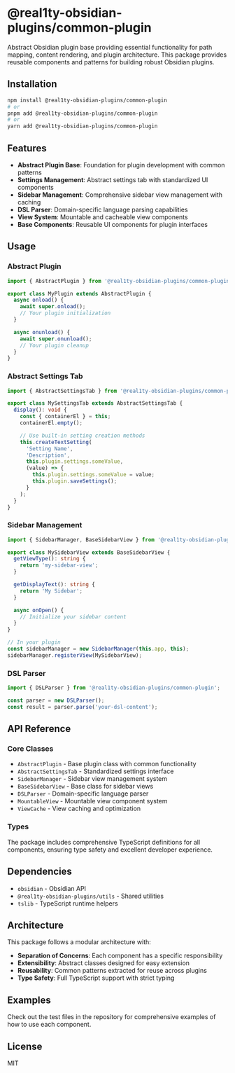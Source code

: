 # @real1ty-obsidian-plugins/common-plugin

Abstract Obsidian plugin base providing essential functionality for path mapping, content rendering, and plugin architecture. This package provides reusable components and patterns for building robust Obsidian plugins.

## Installation

```bash
npm install @real1ty-obsidian-plugins/common-plugin
# or
pnpm add @real1ty-obsidian-plugins/common-plugin
# or
yarn add @real1ty-obsidian-plugins/common-plugin
```

## Features

- **Abstract Plugin Base**: Foundation for plugin development with common patterns
- **Settings Management**: Abstract settings tab with standardized UI components
- **Sidebar Management**: Comprehensive sidebar view management with caching
- **DSL Parser**: Domain-specific language parsing capabilities
- **View System**: Mountable and cacheable view components
- **Base Components**: Reusable UI components for plugin interfaces

## Usage

### Abstract Plugin

```typescript
import { AbstractPlugin } from '@real1ty-obsidian-plugins/common-plugin';

export class MyPlugin extends AbstractPlugin {
  async onload() {
    await super.onload();
    // Your plugin initialization
  }

  async onunload() {
    await super.onunload();
    // Your plugin cleanup
  }
}
```

### Abstract Settings Tab

```typescript
import { AbstractSettingsTab } from '@real1ty-obsidian-plugins/common-plugin';

export class MySettingsTab extends AbstractSettingsTab {
  display(): void {
    const { containerEl } = this;
    containerEl.empty();

    // Use built-in setting creation methods
    this.createTextSetting(
      'Setting Name',
      'Description',
      this.plugin.settings.someValue,
      (value) => {
        this.plugin.settings.someValue = value;
        this.plugin.saveSettings();
      }
    );
  }
}
```

### Sidebar Management

```typescript
import { SidebarManager, BaseSidebarView } from '@real1ty-obsidian-plugins/common-plugin';

export class MySidebarView extends BaseSidebarView {
  getViewType(): string {
    return 'my-sidebar-view';
  }

  getDisplayText(): string {
    return 'My Sidebar';
  }

  async onOpen() {
    // Initialize your sidebar content
  }
}

// In your plugin
const sidebarManager = new SidebarManager(this.app, this);
sidebarManager.registerView(MySidebarView);
```

### DSL Parser

```typescript
import { DSLParser } from '@real1ty-obsidian-plugins/common-plugin';

const parser = new DSLParser();
const result = parser.parse('your-dsl-content');
```

## API Reference

### Core Classes

- `AbstractPlugin` - Base plugin class with common functionality
- `AbstractSettingsTab` - Standardized settings interface
- `SidebarManager` - Sidebar view management system
- `BaseSidebarView` - Base class for sidebar views
- `DSLParser` - Domain-specific language parser
- `MountableView` - Mountable view component system
- `ViewCache` - View caching and optimization

### Types

The package includes comprehensive TypeScript definitions for all components, ensuring type safety and excellent developer experience.

## Dependencies

- `obsidian` - Obsidian API
- `@real1ty-obsidian-plugins/utils` - Shared utilities
- `tslib` - TypeScript runtime helpers

## Architecture

This package follows a modular architecture with:

- **Separation of Concerns**: Each component has a specific responsibility
- **Extensibility**: Abstract classes designed for easy extension
- **Reusability**: Common patterns extracted for reuse across plugins
- **Type Safety**: Full TypeScript support with strict typing

## Examples

Check out the test files in the repository for comprehensive examples of how to use each component.

## License

MIT
